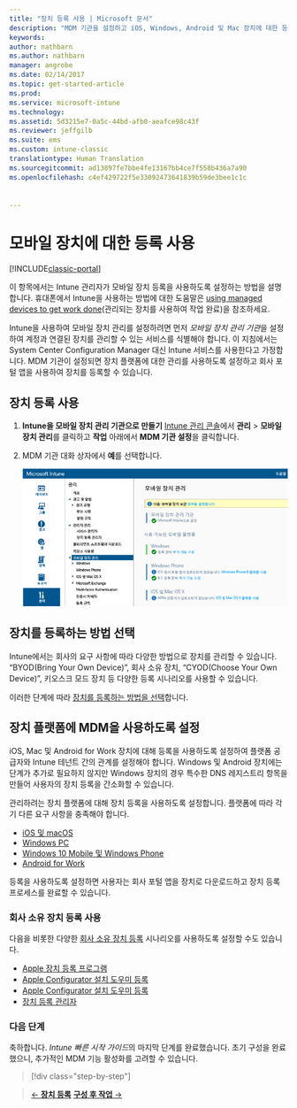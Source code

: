 ```yaml
---
title: "장치 등록 사용 | Microsoft 문서"
description: "MDM 기관을 설정하고 iOS, Windows, Android 및 Mac 장치에 대한 등록을 사용하도록 설정합니다."
keywords: 
author: nathbarn
ms.author: nathbarn
manager: angrobe
ms.date: 02/14/2017
ms.topic: get-started-article
ms.prod: 
ms.service: microsoft-intune
ms.technology: 
ms.assetid: 5d3215e7-0a5c-44bd-afb0-aeafce98c43f
ms.reviewer: jeffgilb
ms.suite: ems
ms.custom: intune-classic
translationtype: Human Translation
ms.sourcegitcommit: ad13897fe7bbe4fe13167bb4ce7f558b436a7a90
ms.openlocfilehash: c4ef429722f5e33092473641839b59de3bee1c1c


---
```


# <a name="enable-enrollment-for-mobile-devices"></a>모바일 장치에 대한 등록 사용

[!INCLUDE[classic-portal](../includes/classic-portal.md)]

이 항목에서는 Intune 관리자가 모바일 장치 등록을 사용하도록 설정하는 방법을 설명합니다. 휴대폰에서 Intune을 사용하는 방법에 대한 도움말은 [using managed devices to get work done](https://docs.microsoft.com/intune/enduser/company-portal-frequently-asked-questions)(관리되는 장치를 사용하여 작업 완료)을 참조하세요. 

Intune을 사용하여 모바일 장치 관리를 설정하려면 먼저 *모바일 장치 관리 기관*을 설정하여 계정과 연결된 장치를 관리할 수 있는 서비스를 식별해야 합니다. 이 지침에서는 System Center Configuration Manager 대신 Intune 서비스를 사용한다고 가정합니다. MDM 기관이 설정되면 장치 플랫폼에 대한 관리를 사용하도록 설정하고 회사 포털 앱을 사용하여 장치를 등록할 수 있습니다.

## <a name="enable-device-enrollment"></a>장치 등록 사용

1. **Intune을 모바일 장치 관리 기관으로 만들기** 
    [Intune 관리 콘솔](https://manage.microsoft.com/)에서 **관리** > **모바일 장치 관리**를 클릭하고 **작업** 아래에서 **MDM 기관 설정**을 클릭합니다.  

2. MDM 기관 대화 상자에서 **예**를 선택합니다.

    ![관리 콘솔. Intune에 MDM 설정](./media/mdmAuthority.png)

## <a name="choose-how-to-enroll-devices"></a>장치를 등록하는 방법 선택

Intune에서는 회사의 요구 사항에 따라 다양한 방법으로 장치를 관리할 수 있습니다. “BYOD(Bring Your Own Device)”, 회사 소유 장치, “CYOD(Choose Your Own Device)”, 키오스크 모드 장치 등 다양한 등록 시나리오를 사용할 수 있습니다.

이러한 단계에 따라 [장치를 등록하는 방법을 선택](choose-how-to-enroll-devices1.md)합니다.

## <a name="enable-mdm-for-your-device-platform"></a>장치 플랫폼에 MDM을 사용하도록 설정
iOS, Mac 및 Android for Work 장치에 대해 등록을 사용하도록 설정하여 플랫폼 공급자와 Intune 테넌트 간의 관계를 설정해야 합니다. Windows 및 Android 장치에는 단계가 추가로 필요하지 않지만 Windows 장치의 경우 특수한 DNS 레지스트리 항목을 만들어 사용자의 장치 등록을 간소화할 수 있습니다.

관리하려는 장치 플랫폼에 대해 장치 등록을 사용하도록 설정합니다. 플랫폼에 따라 각기 다른 요구 사항을 충족해야 합니다.

-  [iOS 및 macOS](https://docs.microsoft.com/intune/deploy-use/set-up-ios-and-mac-management-with-microsoft-intune)
-  [Windows PC](https://docs.microsoft.com/intune/deploy-use/set-up-windows-device-management-with-microsoft-intune)
-  [Windows 10 Mobile 및 Windows Phone](https://docs.microsoft.com/intune/deploy-use/set-up-windows-phone-management-with-microsoft-intune)
- [Android for Work](https://docs.microsoft.com/intune/deploy-use/set-up-android-for-work)

등록을 사용하도록 설정하면 사용자는 회사 포털 앱을 장치로 다운로드하고 장치 등록 프로세스를 완료할 수 있습니다.

### <a name="enable-company-owned-device-enrollment"></a>회사 소유 장치 등록 사용
다음을 비롯한 다양한 [회사 소유 장치 등록](https://docs.microsoft.com/intune/deploy-use/manage-corporate-owned-devices) 시나리오를 사용하도록 설정할 수도 있습니다.
- [Apple 장치 등록 프로그램](https://docs.microsoft.com/intune/deploy-use/ios-device-enrollment-program-in-microsoft-intune)
- [Apple Configurator 설치 도우미 등록](https://docs.microsoft.com/intune/deploy-use/ios-setup-assistant-enrollment-in-microsoft-intune)
- [Apple Configurator 설치 도우미 등록](https://docs.microsoft.com/intune/deploy-use/ios-direct-enrollment-in-microsoft-intune)
- [장치 등록 관리자](https://docs.microsoft.com/intune/deploy-use/enroll-corporate-owned-devices-with-the-device-enrollment-manager-in-microsoft-intune)

### <a name="next-steps"></a>다음 단계
축하합니다. *Intune 빠른 시작 가이드*의 마지막 단계를 완료했습니다. 초기 구성을 완료했으니, 추가적인 MDM 기능 활성화를 고려할 수 있습니다.

>[!div class="step-by-step"]

>[&larr; **장치 등록**](.\start-with-a-paid-subscription-to-microsoft-intune-step-8.md)     [**구성 후 작업** &rarr;](.\post-configuration-tasks.md)  



<!--HONumber=Feb17_HO3-->



